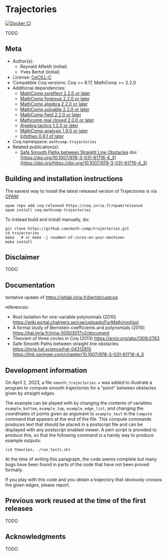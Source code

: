 <!---
This file was generated from `meta.yml`, please do not edit manually.
Follow the instructions on https://github.com/coq-community/templates to regenerate.
--->
# Trajectories

[![Docker CI][docker-action-shield]][docker-action-link]

[docker-action-shield]: https://github.com/math-comp/trajectories/workflows/Docker%20CI/badge.svg?branch=master
[docker-action-link]: https://github.com/math-comp/trajectories/actions?query=workflow:"Docker%20CI"




TODO

## Meta

- Author(s):
  - Reynald Affeldt (initial)
  - Yves Bertot (initial)
- License: [CeCILL-C](LICENSE)
- Compatible Coq versions: Coq >= 8.17, MathComp >= 2.2.0
- Additional dependencies:
  - [MathComp ssreflect 2.2.0 or later](https://math-comp.github.io)
  - [MathComp fingroup 2.2.0 or later](https://math-comp.github.io)
  - [MathComp algebra 2.2.0 or later](https://math-comp.github.io)
  - [MathComp solvable 2.2.0 or later](https://math-comp.github.io)
  - [MathComp field 2.2.0 or later](https://math-comp.github.io)
  - [Mathcomp real closed 2.0.0 or later](https://github.com/math-comp/real-closed/)
  - [Algebra tactics 1.2.0 or later](https://github.com/math-comp/algebra-tactics)
  - [MathComp analysis 1.9.0 or later](https://github.com/math-comp/analysis)
  - [Infotheo 0.9.1 of later](https://github.com/affeldt-aist/infotheo)
- Coq namespace: `mathcomp.trajectories`
- Related publication(s):
  - [Safe Smooth Paths between Straight Line Obstacles](https://inria.hal.science/hal-04312815) doi:[https://doi.org/10.1007/978-3-031-61716-4_3](https://doi.org/https://doi.org/10.1007/978-3-031-61716-4_3)

## Building and installation instructions

The easiest way to install the latest released version of Trajectories
is via [OPAM](https://opam.ocaml.org/doc/Install.html):

```shell
opam repo add coq-released https://coq.inria.fr/opam/released
opam install coq-mathcomp-trajectories
```

To instead build and install manually, do:

``` shell
git clone https://github.com/math-comp/trajectories.git
cd trajectories
make   # or make -j <number-of-cores-on-your-machine> 
make install
```


## Disclaimer

TODO

## Documentation

tentative update of https://gitlab.inria.fr/bertot/cadcoq

references:
- Root Isolation for one-variable polynomials (2010)
  https://wiki.portal.chalmers.se/cse/uploads/ForMath/rootisol
- A formal study of Bernstein coefficients and polynomials (2010)
  https://hal.inria.fr/inria-00503017v2/document
- Theorem of three circles in Coq (2013)
  https://arxiv.org/abs/1306.0783
- Safe Smooth Paths between straight line obstacles
  https://inria.hal.science/hal-04312815
  https://link.springer.com/chapter/10.1007/978-3-031-61716-4_3

## Development information

On April 2, 2023, a file `smooth_trajectories.v` was added to illustrate a
program to compute smooth trajectories for a "point" between obstacles given
by straight edges.

The example can be played with by changing the contents of variables 
`example_bottom`, `example_top`, `example_edge_list`, and changing
the coordinates of points given as argument to `example_test` in the
`Compute` command that appears at the end of the file.  This compute
 commands produces text that should be placed in a postscript file and
 can be displayed with any postscript enabled viewer.  A perl-script is
 provided to produce this, so that the following command is a handy
 way to produce example outputs:

 ```
 (cd theories; ./run_tests.sh)
 ```

At the time of writing this paragraph, the code seems complete but
many bugs have been found in parts of the code that have not been proved
formally.

If you play with this code and you obtain a trajectory that obviously
crosses the given edges, please report.

## Previous work reused at the time of the first releases

TODO

## Acknowledgments

TODO
